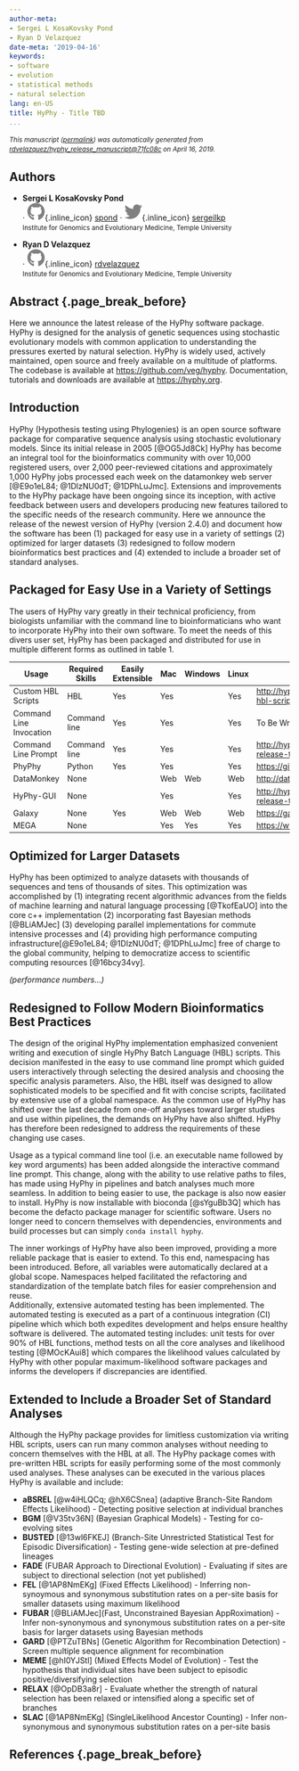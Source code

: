 ```yaml
---
author-meta:
- Sergei L KosaKovsky Pond
- Ryan D Velazquez
date-meta: '2019-04-16'
keywords:
- software
- evolution
- statistical methods
- natural selection
lang: en-US
title: HyPhy - Title TBD
...
```







<small><em>
This manuscript
([permalink](https://rdvelazquez.github.io/hyphy_release_manuscript/v/71fc08c31d7e2e380300b2b5ea7c82cb12010e9c/))
was automatically generated
from [rdvelazquez/hyphy_release_manuscript@71fc08c](https://github.com/rdvelazquez/hyphy_release_manuscript/tree/71fc08c31d7e2e380300b2b5ea7c82cb12010e9c)
on April 16, 2019.
</em></small>

## Authors



+ **Sergei L KosaKovsky Pond**<br>
    · ![GitHub icon](images/github.svg){.inline_icon}
    [spond](https://github.com/spond)
    · ![Twitter icon](images/twitter.svg){.inline_icon}
    [sergeilkp](https://twitter.com/sergeilkp)<br>
  <small>
     Institute for Genomics and Evolutionary Medicine, Temple University
  </small>

+ **Ryan D Velazquez**<br>
    · ![GitHub icon](images/github.svg){.inline_icon}
    [rdvelazquez](https://github.com/rdvelazquez)<br>
  <small>
     Institute for Genomics and Evolutionary Medicine, Temple University
  </small>



## Abstract {.page_break_before}

Here we announce the latest release of the HyPhy software package.
HyPhy is designed for the analysis of genetic sequences using stochastic evolutionary models with common application to understanding the pressures exerted by natural selection.
HyPhy is widely used, actively maintained, open source and freely available on a multitude of platforms. 
The codebase is available at <https://github.com/veg/hyphy>. 
Documentation, tutorials and downloads are available at <https://hyphy.org>.

## Introduction

HyPhy (Hypothesis testing using Phylogenies) is an open source software package for comparative sequence analysis using stochastic evolutionary models. 
Since its initial release in 2005 [@OG5Jd8Ck] HyPhy has become an integral tool for the bioinformatics community with over 10,000 registered users, over 2,000 peer-reviewed citations and approximately 1,000 HyPhy jobs processed each week on the datamonkey web server [@E9o1eL84; @1DlzNU0dT; @1DPhLuJmc]. 
Extensions and improvements to the HyPhy package have been ongoing since its inception, with active feedback between users and developers producing new features tailored to the specific needs of the research community. 
Here we announce the release of the newest version of HyPhy (version 2.4.0) and document how the software has been (1) packaged for easy use in a variety of settings (2) optimized for larger datasets (3) redesigned to follow modern bioinformatics best practices and (4) extended to include a broader set of standard analyses.

## Packaged for Easy Use in a Variety of Settings

The users of HyPhy vary greatly in their technical proficiency, from biologists unfamiliar with the command line to bioinformaticians who want to incorporate HyPhy into their own software. 
To meet the needs of this divers user set, HyPhy has been packaged and distributed for use in multiple different forms as outlined in table 1. 


| Usage                   | Required Skills | Easily Extensible | Mac | Windows | Linux | Tutorial                                                 | Download or Link                           |
|-------------------------|-----------------|-------------------|-----|---------|-------|----------------------------------------------------------|-------------------------------------------|
| Custom HBL Scripts | HBL             | Yes               | Yes |         | Yes   | <http://hyphy.org/about/#example-hbl-script>               | <https://github.com/veg/hyphy>              |
| Command Line Invocation | Command line    | Yes               | Yes |         | Yes   | To Be Written                                            | <https://github.com/veg/hyphy>             |
| Command Line Prompt     | Command line    | Yes               | Yes |         | Yes   | <http://hyphy.org/tutorials/current-release-tutorial/>     | <https://github.com/veg/hyphy>              |
| PhyPhy                  | Python          | Yes               | Yes |         | Yes   | <https://github.com/sjspielman/phyphy>                     | <http://sjspielman.org/phyphy/>             |
| DataMonkey              | None            |                   | Web | Web     | Web   | <http://datamonkey.org/help>                               | <http://datamonkey.org/>                    |
| HyPhy-GUI               | None            |                   | Yes |         | Yes   | <http://hyphy.org/tutorials/current-release-tutorial_gui/> | <https://github.com/veg/hyphy-gui/releases> |
| Galaxy                  | None            | Yes               | Web | Web     | Web   | <https://galaxyproject.org/support/>                       | <https://galaxy.hyphy.org>                  |
| MEGA                    | None            |                   | Yes | Yes     | Yes   | <https://www.megasoftware.net/docs>                        | <https://www.megasoftware.net/>             |

## Optimized for Larger Datasets 

HyPhy has been optimized to analyze datasets with thousands of sequences and tens of thousands of sites. 
This optimization was accomplished by (1) integrating recent algorithmic advances from the fields of machine learning and natural language processing [@TkofEaUO] into the core c++ implementation (2) incorporating fast Bayesian methods [@BLiAMJec] (3) developing parallel implementations for commute intensive processes and (4) providing high performance computing infrastructure[@E9o1eL84; @1DlzNU0dT; @1DPhLuJmc] free of charge to the global community, helping to democratize access to scientific computing resources [@16bcy34vy].

_(performance numbers...)_

## Redesigned to Follow Modern Bioinformatics Best Practices

The design of the original HyPhy implementation emphasized convenient writing and execution of single HyPhy Batch Language (HBL) scripts. 
This decision manifested in the easy to use command line prompt which guided users interactively through selecting the desired analysis and choosing the specific analysis parameters. 
Also, the HBL itself was designed to allow sophisticated models to be specified and fit with concise scripts, facilitated by extensive use of a global namespace. 
As the common use of HyPhy has shifted over the last decade from one-off analyses toward larger studies and use within pipelines, the demands on HyPhy have also shifted. 
HyPhy has therefore been redesigned to address the requirements of these changing use cases.   

Usage as a typical command line tool (i.e. an executable name followed by key word arguments) has been added alongside the interactive command line prompt. 
This change, along with the ability to use relative paths to files, has made using HyPhy in pipelines and batch analyses much more seamless.
In addition to being easier to use, the package is also now easier to install. HyPhy is now installable with bioconda [@sYguBb3Q] which has become the defacto package manager for scientific software. Users no longer need to concern themselves with dependencies, environments and build processes but can simply `conda install hyphy`.


The inner workings of HyPhy have also been improved, providing a more reliable package that is easier to extend.
To this end, namespacing has been introduced.
Before, all variables were automatically declared at a global scope. 
Namespaces helped facilitated the refactoring and standardization of the template batch files for easier comprehension and reuse.  
Additionally, extensive automated testing has been implemented.
The automated testing is executed as a part of a continuous integration (CI) pipeline which which both expedites development and helps ensure healthy software is delivered.
The automated testing includes: unit tests for over 90% of HBL functions, method tests on all the core analyses and likelihood testing [@MOcKAui8] which compares the likelihood values calculated by HyPhy with other popular maximum-likelihood software packages and informs the developers if discrepancies are identified.

## Extended to Include a Broader Set of Standard Analyses

Although the HyPhy package provides for limitless customization via writing HBL scripts, users can run many common analyses without needing to concern themselves with the HBL at all. 
The HyPhy package comes with pre-written HBL scripts for easily performing some of the most commonly used analyses. 
These analyses can be executed in the various places HyPhy is available and include:  
  
+ __aBSREL__ [@w4iHLQCq; @hX6CSnea] (adaptive Branch-Site Random Effects Likelihood) - Detecting positive selection at individual branches  
+ __BGM__ [@V35tv36N] (Bayesian Graphical Models) - Testing for co-evolving sites  
+ __BUSTED__ [@13wl6FKEJ] (Branch-Site Unrestricted Statistical Test for Episodic Diversification) - Testing gene-wide selection at pre-defined lineages  
+ __FADE__ (FUBAR Approach to Directional Evolution) - Evaluating if sites are subject to directional selection (not yet published) 
+ __FEL__ [@1AP8NmEKg] (Fixed Effects Likelihood) - Inferring non-synoymous and synonymous substitution rates on a per-site basis for smaller datasets using maximum likelihood  
+ __FUBAR__ [@BLiAMJec](Fast, Unconstrained Bayesian AppRoximation) - Infer non-synonymous and synonymous substitution rates on a per-site basis for larger datasets using Bayesian methods  
+ __GARD__ [@PTZuTBNs] (Genetic Algorithm for Recombination Detection) - Screen multiple sequence alignment for recombination  
+ __MEME__ [@hI0YJStl] (Mixed Effects Model of Evolution) - Test the hypothesis that individual sites have been subject to episodic positive/diversifying selection  
+ __RELAX__ [@OpDB3a8r] - Evaluate whether the strength of natural selection has been relaxed or intensified along a specific set of branches  
+ __SLAC__ [@1AP8NmEKg] (SingleLikelihood Ancestor Counting) - Infer non-synonymous and synonymous substitution rates on a per-site basis 

## References {.page_break_before}

<!-- Explicitly insert bibliography here -->
<div id="refs"></div>

